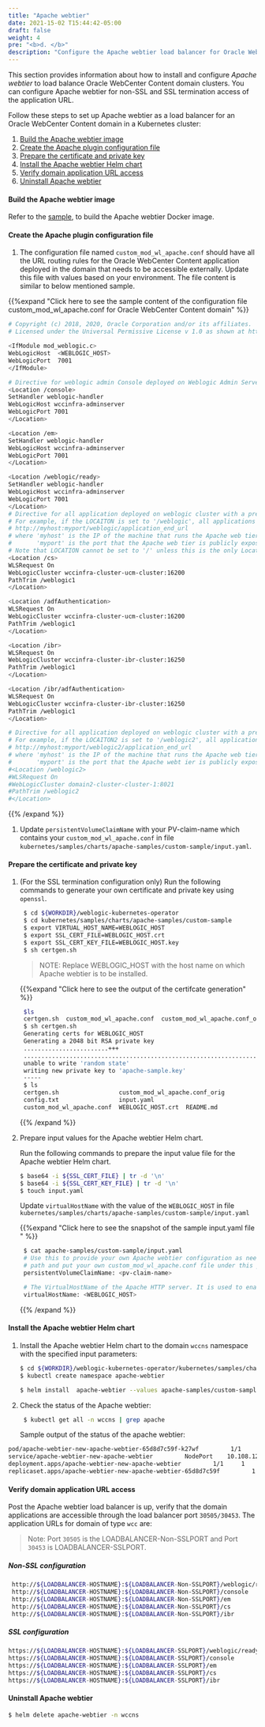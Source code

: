 ```yaml
---
title: "Apache webtier"
date: 2021-15-02 T15:44:42-05:00
draft: false
weight: 4
pre: "<b>d. </b>"
description: "Configure the Apache webtier load balancer for Oracle WebCenter Content domain."
---
```


This section provides information about how to install and configure *Apache webtier* to load balance Oracle  WebCenter Content domain clusters. You can configure Apache webtier for non-SSL and SSL termination access of the application URL.

Follow these steps to set up Apache webtier as a load balancer for an Oracle WebCenter Content domain in a Kubernetes cluster:

  1. [Build the Apache webtier image](#build-the-apache-webtier-image)
  1. [Create the Apache plugin configuration file](#create-the-apache-plugin-configuration-file)
  1. [Prepare the certificate and private key](#prepare-the-certificate-and-private-key)
  1. [Install the Apache webtier Helm chart](#install-the-apache-webtier-helm-chart)
  1. [Verify domain application URL access](#verify-domain-application-url-access)
  1. [Uninstall Apache webtier](#uninstall-apache-webtier)

#### Build the Apache webtier image

Refer to the [sample](https://github.com/oracle/docker-images/tree/master/OracleWebLogic/samples/12213-webtier-apache), to build the Apache webtier Docker image.

#### Create the Apache plugin configuration file

1. The configuration file named `custom_mod_wl_apache.conf` should have all the URL routing rules for the Oracle WebCenter Content application deployed in the domain that needs to be accessible externally. Update this file with values based on your environment. The file content is similar to below mentioned sample.

{{%expand "Click here to see the sample content of the configuration file custom_mod_wl_apache.conf for Oracle WebCenter Content domain" %}}

```bash
# Copyright (c) 2018, 2020, Oracle Corporation and/or its affiliates.
# Licensed under the Universal Permissive License v 1.0 as shown at https://oss.oracle.com/licenses/upl.

<IfModule mod_weblogic.c>
WebLogicHost  <WEBLOGIC_HOST>
WebLogicPort  7001
</IfModule>

# Directive for weblogic admin Console deployed on Weblogic Admin Server
<Location /console>
SetHandler weblogic-handler
WebLogicHost wccinfra-adminserver
WebLogicPort 7001
</Location>

<Location /em>
SetHandler weblogic-handler
WebLogicHost wccinfra-adminserver
WebLogicPort 7001
</Location>

<Location /weblogic/ready>
SetHandler weblogic-handler
WebLogicHost wccinfra-adminserver
WebLogicPort 7001
</Location>
# Directive for all application deployed on weblogic cluster with a prepath defined by LOCATION variable
# For example, if the LOCAITON is set to '/weblogic', all applications deployed on the cluster can be accessed via
# http://myhost:myport/weblogic/application_end_url
# where 'myhost' is the IP of the machine that runs the Apache web tier, and
#       'myport' is the port that the Apache web tier is publicly exposed to.
# Note that LOCATION cannot be set to '/' unless this is the only Location module configured.
<Location /cs>
WLSRequest On
WebLogicCluster wccinfra-cluster-ucm-cluster:16200
PathTrim /weblogic1
</Location>

<Location /adfAuthentication>
WLSRequest On
WebLogicCluster wccinfra-cluster-ucm-cluster:16200
PathTrim /weblogic1
</Location>

<Location /ibr>
WLSRequest On
WebLogicCluster wccinfra-cluster-ibr-cluster:16250
PathTrim /weblogic1
</Location>

<Location /ibr/adfAuthentication>
WLSRequest On
WebLogicCluster wccinfra-cluster-ibr-cluster:16250
PathTrim /weblogic1
</Location>

# Directive for all application deployed on weblogic cluster with a prepath defined by LOCATION2 variable
# For example, if the LOCAITON2 is set to '/weblogic2', all applications deployed on the cluster can be accessed via
# http://myhost:myport/weblogic2/application_end_url
# where 'myhost' is the IP of the machine that runs the Apache web tier, and
#       'myport' is the port that the Apache webt ier is publicly exposed to.
#<Location /weblogic2>
#WLSRequest On
#WebLogicCluster domain2-cluster-cluster-1:8021
#PathTrim /weblogic2
#</Location>

```
{{% /expand %}}



1. Update `persistentVolumeClaimName` with your PV-claim-name which contains your `custom_mod_wl_apache.conf` in file `kubernetes/samples/charts/apache-samples/custom-sample/input.yaml`.

#### Prepare the certificate and private key

1. (For the SSL termination configuration only) Run the following commands to generate your own certificate and private key using `openssl`.

      ```bash     
       $ cd ${WORKDIR}/weblogic-kubernetes-operator
       $ cd kubernetes/samples/charts/apache-samples/custom-sample
       $ export VIRTUAL_HOST_NAME=WEBLOGIC_HOST
       $ export SSL_CERT_FILE=WEBLOGIC_HOST.crt
       $ export SSL_CERT_KEY_FILE=WEBLOGIC_HOST.key
       $ sh certgen.sh
    ```
    > NOTE: Replace WEBLOGIC_HOST with the host name on which Apache webtier is to be installed.

   {{%expand "Click here to see the output of the certifcate generation" %}}
   ```bash
    $ls
    certgen.sh  custom_mod_wl_apache.conf  custom_mod_wl_apache.conf_orig  input.yaml  README.md
    $ sh certgen.sh
    Generating certs for WEBLOGIC_HOST
    Generating a 2048 bit RSA private key
    ........................+++
    .......................................................................+++
    unable to write 'random state'
    writing new private key to 'apache-sample.key'
    -----
    $ ls
    certgen.sh                 custom_mod_wl_apache.conf_orig                             WEBLOGIC_HOST.info
    config.txt                 input.yaml                                                 WEBLOGIC_HOST.key
    custom_mod_wl_apache.conf  WEBLOGIC_HOST.crt  README.md
   ```
   {{% /expand %}}

1. Prepare input values for the Apache webtier Helm chart.

    Run the following commands to prepare the input value file for the Apache webtier Helm chart.

    ```bash
    $ base64 -i ${SSL_CERT_FILE} | tr -d '\n'
    $ base64 -i ${SSL_CERT_KEY_FILE} | tr -d '\n'
    $ touch input.yaml
    ```

    Update `virtualHostName` with the value of the `WEBLOGIC_HOST` in file `kubernetes/samples/charts/apache-samples/custom-sample/input.yaml`

   {{%expand "Click here to see the snapshot of the sample input.yaml file " %}}
   ```bash
    $ cat apache-samples/custom-sample/input.yaml
    # Use this to provide your own Apache webtier configuration as needed; simply define this
    # path and put your own custom_mod_wl_apache.conf file under this path.
    persistentVolumeClaimName: <pv-claim-name>

    # The VirtualHostName of the Apache HTTP server. It is used to enable custom SSL configuration.
    virtualHostName: <WEBLOGIC_HOST>
   ```
   {{% /expand %}}

#### Install the Apache webtier Helm chart

1. Install the Apache webtier Helm chart to the domain `wccns` namespace with the specified input parameters:

   ```bash
   $ cd ${WORKDIR}/weblogic-kubernetes-operator/kubernetes/samples/charts
   $ kubectl create namespace apache-webtier
   
   $ helm install  apache-webtier --values apache-samples/custom-sample/input.yaml --namespace wccns apache-webtier --set image=oracle/apache:12.2.1.3
   ```

1. Check the status of the Apache webtier:

   ```bash
    $ kubectl get all -n wccns | grep apache
   ```

   Sample output of the status of the apache webtier:
```bash
pod/apache-webtier-new-apache-webtier-65d8d7c59f-k27wf         1/1     Running     0          9d
service/apache-webtier-new-apache-webtier         NodePort    10.108.12.143    <none>            80:30505/TCP,4433:30453/TCP   9d
deployment.apps/apache-webtier-new-apache-webtier         1/1     1            1           9d
replicaset.apps/apache-webtier-new-apache-webtier-65d8d7c59f         1         1         1       9d

```

#### Verify domain application URL access

Post the Apache webtier load balancer is up, verify that the domain applications are accessible through the load balancer port `30505/30453`. The application URLs for domain of type `wcc` are:

> Note: Port `30505` is the LOADBALANCER-Non-SSLPORT and Port `30453` is LOADBALANCER-SSLPORT.

##### Non-SSL configuration  

   ```bash
    http://${LOADBALANCER-HOSTNAME}:${LOADBALANCER-Non-SSLPORT}/weblogic/ready
    http://${LOADBALANCER-HOSTNAME}:${LOADBALANCER-Non-SSLPORT}/console
    http://${LOADBALANCER-HOSTNAME}:${LOADBALANCER-Non-SSLPORT}/em
    http://${LOADBALANCER-HOSTNAME}:${LOADBALANCER-Non-SSLPORT}/cs
    http://${LOADBALANCER-HOSTNAME}:${LOADBALANCER-Non-SSLPORT}/ibr
   ```

##### SSL configuration

   ```bash
   https://${LOADBALANCER-HOSTNAME}:${LOADBALANCER-SSLPORT}/weblogic/ready
   https://${LOADBALANCER-HOSTNAME}:${LOADBALANCER-SSLPORT}/console
   https://${LOADBALANCER-HOSTNAME}:${LOADBALANCER-SSLPORT}/em
   https://${LOADBALANCER-HOSTNAME}:${LOADBALANCER-SSLPORT}/cs
   https://${LOADBALANCER-HOSTNAME}:${LOADBALANCER-SSLPORT}/ibr
   ```

#### Uninstall Apache webtier

   ```bash
   $ helm delete apache-webtier -n wccns
   ```
